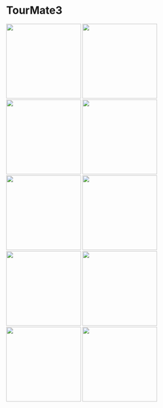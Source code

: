# TourMate3

<img src="https://user-images.githubusercontent.com/41751781/63313314-d2d6a780-c325-11e9-873f-51638a942e1e.jpg" 
width="200">
<img src="https://user-images.githubusercontent.com/41751781/63313319-d5d19800-c325-11e9-9f29-66e988773561.jpg" 
width="200">
<img src="https://user-images.githubusercontent.com/41751781/63313325-da964c00-c325-11e9-81be-5c07b6aba751.jpg" 
width="200">
<img src="https://user-images.githubusercontent.com/41751781/63313332-df5b0000-c325-11e9-905e-4f5d554c624e.jpg" 
width="200">
<img src="https://user-images.githubusercontent.com/41751781/63313334-e255f080-c325-11e9-836f-7a3d75974ff1.jpg" 
width="200">
<img src="https://user-images.githubusercontent.com/41751781/63313336-e41fb400-c325-11e9-9d20-ce60d736b02d.jpg" 
width="200">
<img src="https://user-images.githubusercontent.com/41751781/63313346-eaae2b80-c325-11e9-87a3-359fb63a7a29.jpg" 
width="200">
<img src="https://user-images.githubusercontent.com/41751781/63313349-ee41b280-c325-11e9-8996-67f204b0707b.jpg" 
width="200">
<img src="https://user-images.githubusercontent.com/41751781/63313352-f0a40c80-c325-11e9-9364-470fd5c6fb9c.jpg" 
width="200">
<img src="https://user-images.githubusercontent.com/41751781/63313353-f26dd000-c325-11e9-9e06-351d7f49704d.jpg" 
width="200">

